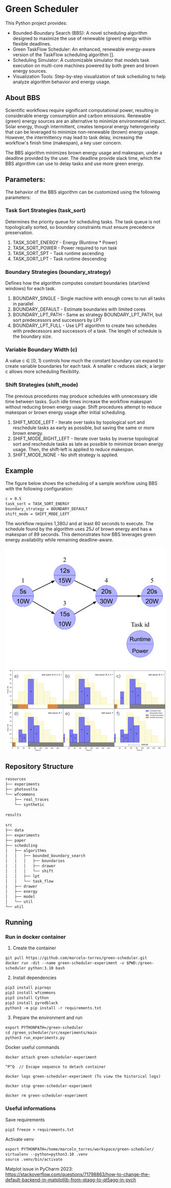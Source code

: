 # Green Scheduler

This Python project provides:
- Bounded-Boundary Search (BBS): A novel scheduling algorithm designed to maximize the use of renewable (green) energy within flexible deadlines.
- Green TaskFlow Scheduler: An enhanced, renewable energy-aware version of the TaskFlow scheduling algorithm [<reference>].
- Scheduling Simulator: A customizable simulator that models task execution on multi-core machines powered by both green and brown energy sources.
- Visualization Tools: Step-by-step visualization of task scheduling to help analyze algorithm behavior and energy usage.

## About BBS
Scientific workflows require significant computational power, resulting in considerable energy consumption and carbon
emissions. Renewable (green) energy sources are an alternative to minimize environmental impact. Solar energy, though 
intermittent, creates temporal energy heterogeneity that can be leveraged to minimize non-renewable (brown) energy 
usage. However, the intermittency may lead to task delay, increasing the workflow's finish time (makespan), 
a key user concern.

The BBS algorithm minimizes brown energy usage and makespan, under a deadline provided by the user. The deadline provide
slack time, which the BBS algorithm can use to delay tasks and use more green energy.

## Parameters:

The behavior of the BBS algorithm can be customized using the following parameters:

### Task Sort Strategies (task_sort)
Determines the priority queue for scheduling tasks. The task queue is not topologically sorted, so boundary constraints 
must ensure precedence preservation.

1) TASK_SORT_ENERGY - Energy (Runtime * Power)
2) TASK_SORT_POWER - Power required to run task
3) TASK_SORT_SPT - Task runtime ascending
4) TASK_SORT_LPT - Task runtime descending

### Boundary Strategies (boundary_strategy)

Defines how the algorithm computes constant boundaries (start/end windows) for each task.

1) BOUNDARY_SINGLE - Single machine with enough cores to run all tasks in parallel
2) BOUNDARY_DEFAULT - Estimate boundaries with limited cores
3) BOUNDARY_LPT_PATH - Same as strategy BOUNDARY_LPT_PATH, but sort predecessors and successors by LPT
4) BOUNDARY_LPT_FULL - Use LPT algorithm to create two schedules with predecessors and successors of a task. The length
of schedule is the boundary size.

### Variable Boundary Width (c)

A value c ∈ [0, 1) controls how much the constant boundary can expand to create variable boundaries for each task. 
A smaller c reduces slack; a larger c allows more scheduling flexibility.

### Shift Strategies (shift_mode)

The previous procedures may produce schedules with unnecessary idle time between tasks. Such idle times increase the 
workflow makespan without reducing brown energy usage. Shift procedures attempt to reduce makespan or brown energy 
usage after initial scheduling.

1) SHIFT_MODE_LEFT - Iterate over tasks by topological sort and reschedule tasks as early as possible, but saving the same 
or more brown energy. 
2) SHIFT_MODE_RIGHT_LEFT - Iterate over tasks by inverse topological sort and reschedule tasks as late as possible to minimize 
brown energy usage. Then, the shift-left is applied to reduce makespan.
3) SHIFT_MODE_NONE - No shift strategy is applied.

## Example

The figure below shows the scheduling of a sample workflow using BBS with the following configuration:
```
c = 0.5  
task_sort = TASK_SORT_ENERGY  
boundary_strategy = BOUNDARY_DEFAULT  
shift_mode = SHIFT_MODE_LEFT  
```

The workflow requires 1,380J and at least 60 seconds to execute. The schedule found by the algorithm uses 25J of 
brown energy and has a makespan of 89 seconds. This demonstrates how BBS leverages green energy availability while
remaining deadline-aware.

![Workflow](resources/figures/workflow.png?raw=true "Workflow")
![BBS Schedule](resources/figures/workflow_scheduling.png?raw=true "BBS Schedule")

## Repository Structure

```
resources
├── experiments
├── photovolta
└── wfcommons
    ├── real_traces
    └── synthetic

results

src
├── data
├── experiments
├── paper
├── scheduling
│   ├── algorithms
│   │   ├── bounded_boundary_search
│   │   │   ├── boundaries
│   │   │   ├── drawer
│   │   │   └── shift
│   │   ├── lpt
│   │   └── task_flow
│   ├── drawer
│   ├── energy
│   ├── model
│   └── util
└── util
```

## Running

### Run in docker container

1) Create the container
```shell
git pull https://github.com/marcelo-torres/green-scheduler.git
docker run -dit --name green-scheduler-experiment -v $PWD:/green-scheduler python:3.10 bash
```

2) Install dependencies
```shell
pip3 install pipreqs
pip3 install wfcommons
pip3 install Cython
pip3 install pyredblack
python3 -m pip install -r requirements.txt
```

3) Prepare the environment and run
```shell
export PYTHONPATH=/green-scheduler
cd /green_scheduler/src/experiments/main
python3 run_experiments.py
```

Docker useful commands
```shell
docker attach green-scheduler-experiment
```
```shell
^P^Q  // Escape sequence to detach container
```
```shell
docker logs green-scheduler-experiment (To view the historical logs)
```
```shell 
docker stop green-scheduler-experiment
```
```shell
docker rm green-scheduler-experiment
```


### Useful informations

Save requirements
```shell
pip3 freeze > requirements.txt
```


Activate venv
```shell
export PYTHONPATH=/home/marcelo_torres/workspace/green-scheduler/
virtualenv --python=python3.10 .venv
source .venv/bin/activate
```

Matplot issue in PyCharm 2023:
https://stackoverflow.com/questions/71798863/how-to-change-the-default-backend-in-matplotlib-from-qtagg-to-qt5agg-in-pych


